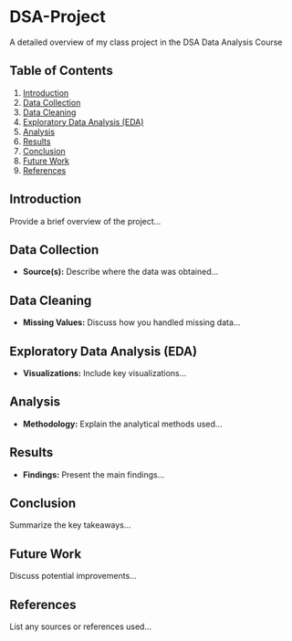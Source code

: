 # DSA-Project
A detailed overview of my class project in the DSA Data Analysis Course

## Table of Contents
1. [Introduction](#introduction)
2. [Data Collection](#data-collection)
3. [Data Cleaning](#data-cleaning)
4. [Exploratory Data Analysis (EDA)](#exploratory-data-analysis-eda)
5. [Analysis](#analysis)
6. [Results](#results)
7. [Conclusion](#conclusion)
8. [Future Work](#future-work)
9. [References](#references)

## Introduction
Provide a brief overview of the project...

## Data Collection
- **Source(s):** Describe where the data was obtained...

## Data Cleaning
- **Missing Values:** Discuss how you handled missing data...

## Exploratory Data Analysis (EDA)
- **Visualizations:** Include key visualizations...

## Analysis
- **Methodology:** Explain the analytical methods used...

## Results
- **Findings:** Present the main findings...

## Conclusion
Summarize the key takeaways...

## Future Work
Discuss potential improvements...

## References
List any sources or references used...



